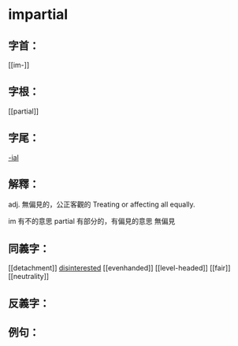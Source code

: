 # impartial


## 字首：
[[im-]]

## 字根：
[[partial]]

## 字尾：
[-ial](/Root%20Prefix%20and%20Suffix/I/-ial.md)


## 解釋：
adj.
無偏見的，公正客觀的
Treating or affecting all equally.

im 有不的意思
partial 有部分的，有偏見的意思
無偏見

## 同義字：
[[detachment]]
[disinterested](/Vocabulary/D/disinterested.md)
[[evenhanded]]
[[level-headed]]
[[fair]]
[[neutrality]]

## 反義字：

## 例句：

